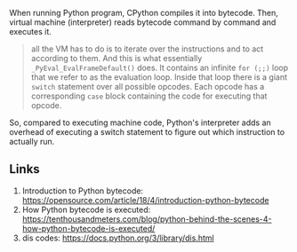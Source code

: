 When running Python program, CPython compiles it into bytecode. Then, virtual machine (interpreter) reads bytecode command by command and executes it.

>all the VM has to do is to iterate over the instructions and to act according to them. And this is what essentially `_PyEval_EvalFrameDefault()` does. It contains an infinite `for (;;)` loop that we refer to as the evaluation loop. Inside that loop there is a giant `switch` statement over all possible opcodes. Each opcode has a corresponding `case` block containing the code for executing that opcode.

So, compared to executing machine code, Python's interpreter adds an overhead of executing a switch statement to figure out which instruction to actually run.

## Links
1. Introduction to Python bytecode: https://opensource.com/article/18/4/introduction-python-bytecode
2. How Python bytecode is executed: https://tenthousandmeters.com/blog/python-behind-the-scenes-4-how-python-bytecode-is-executed/
3. dis codes: https://docs.python.org/3/library/dis.html